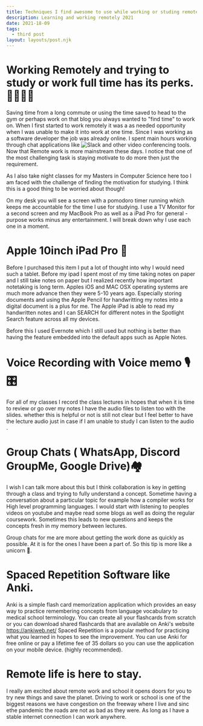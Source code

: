 ```yaml
---
title: Techniques I find awesome to use while working or studing remotely.  
description: Learning and working remotely 2021
date: 2021-18-09
tags:
  - third post
layout: layouts/post.njk
---
```



# Working Remotely and trying to study or work full time has its perks.👨🏿‍💻🏡

Saving time from a long commute or using the time saved to head to the gym or perhaps work on that blog you always wanted to "find time" to work on. When I first started to work remotely it was a as needed opportunity when I was unable to make it into work at one time. Since I was working as a software developer the job was already online. I spent main hours working through chat applications like ![Slack](#) and other video conferencing tools. Now that Remote work is more mainstream these days. I notice that one of the most challenging task is staying motivate to do more then just the requirement. 

As I also take night classes for my Masters in Computer Science here too I am faced with the challenge of finding the motivation for studying. I think this is a good thing to be worried about though!

On my desk you will see a screen with a pomodoro timer running which keeps me accountable for the time I use for studying. I use a TV Monitor for a second screen and my MacBook Pro as well as a iPad Pro for general -purpose works minus any entertainment. I will break down why I use each one in a moment.

# Apple 10inch iPad Pro 📱

Before I purchased this item I put a lot of thought into why I would need such a tablet. Before my ipad I spent most of my time taking notes on paper and I still take notes on paper but I realized recently how important notetaking is long term.
Apples iOS and MAC OSX operating systems are much more advance then they were 5-10 years ago. Especially storing documents and using the Apple Pencil for handwritting my notes into a digital document is a plus for me. The Apple iPad is able to read my handwritten notes and I can SEARCH for different notes in the Spotlight Search feature across all my devices.

Before this I used Evernote which I still used but nothing is better than having the feature embedded into the default apps such as Apple Notes.

# Voice Recording with Voice memo 🎙🎛

For all of my classes I record the class lectures in hopes that when it is time to review or go over my notes I have the audio files to listen too with the slides.
whether this is helpful or not is still not clear but I feel better to have the lecture audio just in case if I am unable to study I can listen to the audio .


# Group Chats ( WhatsApp, Discord GroupMe, Google Drive)🏘

I wish I can talk more about this but I think collaboration is key in getting through a class and trying to fully understand a concept. Sometime having a conversation about a particular topic for example how a compiler works for 
High level programming languages. I would start with listening to peoples videos on youtube and maybe read some blogs as well as doing the regular coursework. 
Sometimes this leads to new questions and keeps the concepts fresh in my memory between lectures.

Group chats for me are more about getting the work done as quickly as possible. At it is for the ones I have been a part of. So this tip is more like a unicorn 🦄.


# Spaced Repetition Software like Anki.

Anki is a simple flash card memorization application which provides an easy way to 
practice remembering concepts from language vocabulary to medical school terminology. You can create all your flashcards from scratch or you can download shared flashcards that are available on Anki's website https://ankiweb.net/
Spaced Repetition is a popular method for practicing  what you learned in hopes to see the improvement. You can use Anki for free online or pay a lifetime fee of 35 dollars so you can use the application on your mobile device.  (highly recommended).


# Remote life is here to stay.

I really am excited about remote work and school it opens doors for you to try new things and save the planet. Driving to work or school is one of the biggest reasons we have congestion on the freeway where I live and sinc ethe pandemic the roads are not as bad as they were. As long as I have a stable internet connection I can work anywhere.